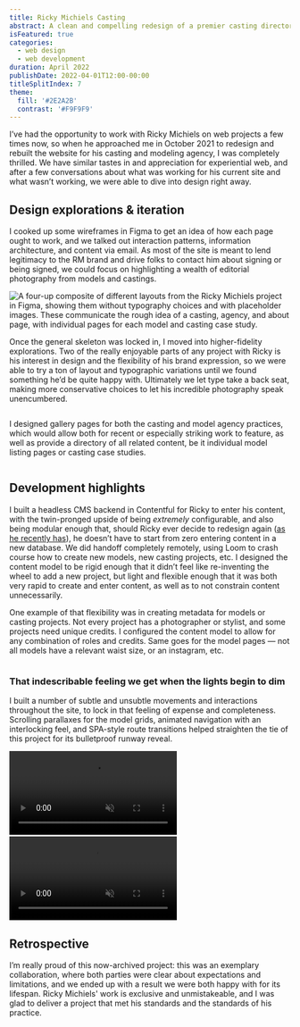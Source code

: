 ```yaml
---
title: Ricky Michiels Casting
abstract: A clean and compelling redesign of a premier casting director and modeling agent’s site.
isFeatured: true
categories:
  - web design
  - web development
duration: April 2022
publishDate: 2022-04-01T12:00-00:00
titleSplitIndex: 7
theme:
  fill: '#2E2A2B'
  contrast: '#F9F9F9'
---
```


I’ve had the opportunity to work with Ricky Michiels on web projects a few times now, so when he approached me in October 2021 to redesign and rebuilt the website for his casting and modeling agency, I was completely thrilled. We have similar tastes in and appreciation for experiential web, and after a few conversations about what was working for his current site and what wasn’t working, we were able to dive into design right away.

## Design explorations & iteration

I cooked up some wireframes in Figma to get an idea of how each page ought to work, and we talked out interaction patterns, information architecture, and content via email. As most of the site is meant to lend legitimacy to the RM brand and drive folks to contact him about signing or being signed, we could focus on highlighting a wealth of editorial photography from models and castings.

<div class="subgrid flow" style="--standard-column: 2 / span 10;">
  <img class="column with-transparent-bg with-soft-filter-outline" style="--column: 1 / -1" src="https://res.cloudinary.com/henry-codes/image/upload/v1736135343/figma-wireframes_ov990u.png" alt="A four-up composite of different layouts from the Ricky Michiels project in Figma, showing them without typography choices and with placeholder images. These communicate the rough idea of a casting, agency, and about page, with individual pages for each model and casting case study." />
</div>

Once the general skeleton was locked in, I moved into higher-fidelity explorations. Two of the really enjoyable parts of any project with Ricky is his interest in design and the flexibility of his brand expression, so we were able to try a ton of layout and typographic variations until we found something he’d be quite happy with. Ultimately we let type take a back seat, making more conservative choices to let his incredible photography speak unencumbered.

<div class="subgrid flow" style="--standard-column: 2 / span 5;">
  <img class="column with-soft-outline with-curved-border" src="https://res.cloudinary.com/henry-codes/image/upload/v1736135342/casting-page_a1mr6u.jpg" alt="" />
</div>
<div class="subgrid flow" style="--standard-column: auto / span 5">
  <img class="column with-soft-outline with-curved-border" src="https://res.cloudinary.com/henry-codes/image/upload/v1736135343/agency-page_lakqvo.jpg" alt="" />
</div>

I designed gallery pages for both the casting and model agency practices, which would allow both for recent or especially striking work to feature, as well as provide a directory of all related content, be it individual model listing pages or casting case studies.

<div class="subgrid flow" style="--standard-column: 2 / span 5;">
 <img class="column with-soft-outline with-curved-border" src="https://res.cloudinary.com/henry-codes/image/upload/v1736136010/casting-project-page_zpbazv.jpg" alt="" />
</div>
<div class="subgrid flow" style="--standard-column: auto / span 5">
 <img class="column with-soft-outline with-curved-border" src="https://res.cloudinary.com/henry-codes/image/upload/v1736135343/agency-model-page_mgkxco.jpg" alt="" />
</div>

## Development highlights

I built a headless CMS backend in Contentful for Ricky to enter his content, with the twin-pronged upside of being *extremely* configurable, and also being modular enough that, should Ricky ever decide to redesign again ([as he recently has](https://www.rickymichiels.com/)), he doesn’t have to start from zero entering content in a new database. We did handoff completely remotely, using Loom to crash course how to create new models, new casting projects, etc. I designed the content model to be rigid enough that it didn’t feel like re-inventing the wheel to add a new project, but light and flexible enough that it was both very rapid to create and enter content, as well as to not constrain content unnecessarily. 

One example of that flexibility was in creating metadata for models or casting projects. Not every project has a photographer or stylist, and some projects need unique credits. I configured the content model to allow for any combination of roles and credits. Same goes for the model pages — not all models have a relevant waist size, or an instagram, etc.

<!-- TODO Recap without blue Figma outline -->
<div class="subgrid flow" style="--standard-column: 2 / span 7;">
  <img class="column with-soft-outline with-curved-border" src="https://res.cloudinary.com/henry-codes/image/upload/v1736135343/casting-page-highlight_dmpnze.png" alt="" />
</div>
<div class="subgrid flow" style="--standard-column: auto / span 3;">
  <img class="column with-soft-outline with-curved-border" src="https://res.cloudinary.com/henry-codes/image/upload/v1736135343/casting-list-highlight_gbjewk.png" alt="" />
</div>


### That indescribable feeling we get when the lights begin to dim

I built a number of subtle and unsubtle movements and interactions throughout the site, to lock in that feeling of expense and completeness. Scrolling parallaxes for the model grids, animated navigation with an interlocking feel, and SPA-style route transitions helped straighten the tie of this project for its bulletproof runway reveal.

<!-- TODO Re-record this without margin and cleanshot overlay lol -->
<video class="flow with-soft-outline" autoplay muted playsinline loop>
  <source src="https://res.cloudinary.com/henry-codes/video/upload/v1736135343/parallax-headshots_hheqen.mp4" type="video/mp4">
</video>



<img class="flow with-soft-outline"  style="--standard-column: 2 / span 5;" src="https://res.cloudinary.com/henry-codes/image/upload/v1736135344/nav-rotation_fq7siz.gif" alt="" eleventy:ignore>

<video class="flow with-soft-outline"  style="--standard-column: auto / span 5;"  autoplay muted playsinline loop>
  <source src="https://res.cloudinary.com/henry-codes/video/upload/v1736135343/page-transitions_piboo1.mp4" type="video/mp4">
</video>

## Retrospective

I’m really proud of this now-archived project: this was an exemplary collaboration, where both parties were clear about expectations and limitations, and we ended up with a result we were both happy with for its lifespan. Ricky Michiels' work is exclusive and unmistakeable, and I was glad to deliver a project that met his standards and the standards of his practice.

<img class="with-soft-outline with-curved-border" src="https://res.cloudinary.com/henry-codes/image/upload/v1736137606/CleanShot_2025-01-05_at_21.25.24_snivdy.gif" alt="" eleventy:ignore />